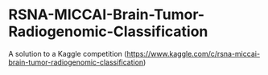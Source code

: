 # RSNA-MICCAI-Brain-Tumor-Radiogenomic-Classification 

A solution to a Kaggle competition (https://www.kaggle.com/c/rsna-miccai-brain-tumor-radiogenomic-classification)
